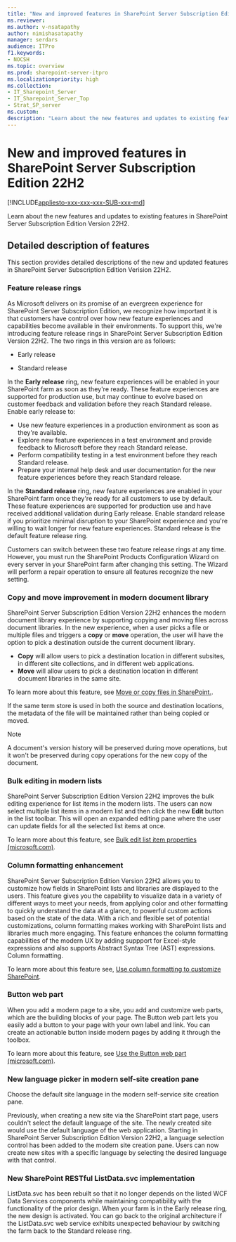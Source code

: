 ```yaml
---
title: "New and improved features in SharePoint Server Subscription Edition 22H2"
ms.reviewer: 
ms.author: v-nsatapathy
author: nimishasatapathy
manager: serdars
audience: ITPro
f1.keywords:
- NOCSH
ms.topic: overview
ms.prod: sharepoint-server-itpro
ms.localizationpriority: high
ms.collection:
- IT_Sharepoint_Server
- IT_Sharepoint_Server_Top
- Strat_SP_server
ms.custom: 
description: "Learn about the new features and updates to existing features in SharePoint Server Subscription Edition 22H2."
---
```


# New and improved features in SharePoint Server Subscription Edition 22H2

[!INCLUDE[appliesto-xxx-xxx-xxx-SUB-xxx-md](../includes/appliesto-xxx-xxx-xxx-SUB-xxx-md.md)]

Learn about the new features and updates to existing features in SharePoint Server Subscription Edition Version 22H2.

## Detailed description of features

This section provides detailed descriptions of the new and updated features in SharePoint Server Subscription Edition Verision 22H2.

### Feature release rings

As Microsoft delivers on its promise of an evergreen experience for SharePoint Server Subscription Edition, we recognize how important it is that customers have control over how new feature experiences and capabilities become available in their environments. To support this, we're introducing feature release rings in SharePoint Server Subscription Edition Version 22H2. 
The two rings in this version are as follows: 

- Early release

- Standard release

In the **Early release** ring, new feature experiences will be enabled in your SharePoint farm as soon as they're ready. These feature experiences are supported for production use, but may continue to evolve based on customer feedback and validation before they reach Standard release. Enable early release to:

- Use new feature experiences in a production environment as soon as they're available.
- Explore new feature experiences in a test environment and provide feedback to Microsoft before they reach Standard release.
- Perform compatibility testing in a test environment before they reach Standard release.
- Prepare your internal help desk and user documentation for the new feature experiences before they reach Standard release.

In the **Standard release** ring, new feature experiences are enabled in your SharePoint farm once they're ready for all customers to use by default. These feature experiences are supported for production use and have received additional validation during Early release. Enable standard release if you prioritize minimal disruption to your SharePoint experience and you're willing to wait longer for new feature experiences. Standard release is the default feature release ring.

Customers can switch between these two feature release rings at any time. However, you must run the SharePoint Products Configuration Wizard on every server in your SharePoint farm after changing this setting. The Wizard will perform a repair operation to ensure all features recognize the new setting.

### Copy and move improvement in modern document library

SharePoint Server Subscription Edition Version 22H2 enhances the modern document library experience by supporting copying and moving files across document libraries. In the new experience, when a user picks a file or multiple files and triggers a **copy** or **move** operation, the user will have the option to pick a destination outside the current document library. 
- **Copy** will allow users to pick a destination location in different subsites, in different site collections, and in different web applications. 
- **Move** will allow users to pick a destination location in different document libraries in the same site.

To learn more about this feature, see [Move or copy files in SharePoint.](https://support.microsoft.com/en-us/office/move-or-copy-files-in-sharepoint-00e2f483-4df3-46be-a861-1f5f0c1a87bc). 

If the same term store is used in both the source and destination locations, the metadata of the file will be maintained rather than being copied or moved.

> [!NOTE]
> A document's version history will be preserved during move operations, but it won't be preserved during copy operations for the new copy of the document. 

### Bulk editing in modern lists

SharePoint Server Subscription Edition Version 22H2 improves the bulk editing experience for list items in the modern lists. The users can now select multiple list items in a modern list and then click the new **Edit** button in the list toolbar. This will open an expanded editing pane where the user can update fields for all the selected list items at once.

To learn more about this feature, see [Bulk edit list item properties (microsoft.com)](https://support.microsoft.com/en-us/office/bulk-edit-list-item-properties-1521a373-b011-4a26-8fc9-016b491ee932).

### Column formatting enhancement

SharePoint Server Subscription Edition Version 22H2 allows you to customize how fields in SharePoint lists and libraries are displayed to the users. This feature gives you the capability to visualize data in a variety of different ways to meet your needs, from applying color and other formatting to quickly understand the data at a glance, to powerful custom actions based on the state of the data. With a rich and flexible set of potential customizations, column formatting makes working with SharePoint lists and libraries much more engaging. This feature enhances the column formatting capabilities of the modern UX by adding suppport for Excel-style expressions and also supports Abstract Syntax Tree (AST) expressions. Column formatting.

To learn more about this feature see, [Use column formatting to customize SharePoint](/sharepoint/dev/declarative-customization/column-formatting).

### Button web part

When you add a modern page to a site, you add and customize web parts, which are the building blocks of your page. The Button web part lets you easily add a button to your page with your own label and link. You can create an actionable button inside modern pages by adding it through the toolbox. 

To learn more about this feature, see [Use the Button web part (microsoft.com)](https://support.microsoft.com/en-us/office/use-the-button-web-part-d2e37c48-11e8-45b9-8d9e-abdaa97c2a7a).


### New language picker in modern self-site creation pane

Choose the default site language in the modern self-service site creation pane.

Previously, when creating a new site via the SharePoint start page, users couldn't select the default language of the site. The newly created site would use the default language of the web application. Starting in SharePoint Server Subscription Edition Version 22H2, a language selection control has been added to the modern site creation pane. Users can now create new sites with a specific language by selecting the desired language with that control.

### New SharePoint RESTful ListData.svc implementation

ListData.svc has been rebuilt so that it no longer depends on the listed WCF Data Services components while maintaining compatibility with the functionality of the prior design. When your farm is in the Early release ring, the new design is activated. You can go back to the original architecture if the ListData.svc web service exhibits unexpected behaviour by switching the farm back to the Standard release ring.
